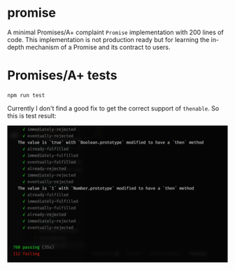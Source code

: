 # promise

A minimal Promises/A+ complaint `Promise` implementation with 200 lines of code. This implementation is not production ready but for learning the in-depth mechanism of a Promise and its contract to users.

# Promises/A+ tests

`npm run test`

Currently I don't find a good fix to get the correct support of `thenable`. So this is test result:

![](promises_aplus_result.png)